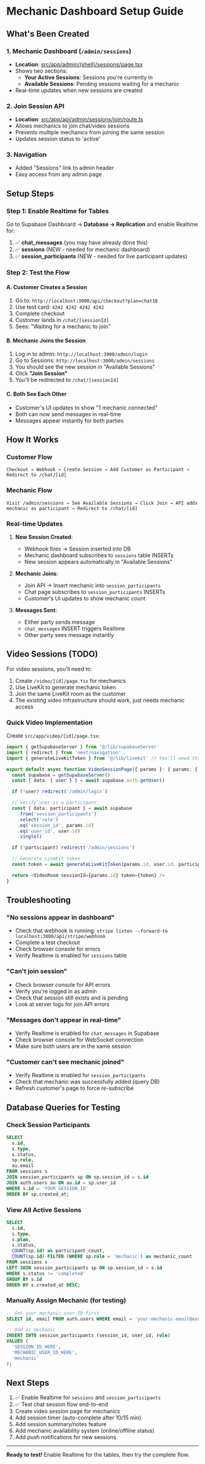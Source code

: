 # Mechanic Dashboard Setup Guide

## What's Been Created

### 1. Mechanic Dashboard (`/admin/sessions`)
- **Location**: [src/app/admin/(shell)/sessions/page.tsx](src/app/admin/(shell)/sessions/page.tsx)
- Shows two sections:
  - **Your Active Sessions**: Sessions you're currently in
  - **Available Sessions**: Pending sessions waiting for a mechanic
- Real-time updates when new sessions are created

### 2. Join Session API
- **Location**: [src/app/api/admin/sessions/join/route.ts](src/app/api/admin/sessions/join/route.ts)
- Allows mechanics to join chat/video sessions
- Prevents multiple mechanics from joining the same session
- Updates session status to 'active'

### 3. Navigation
- Added "Sessions" link to admin header
- Easy access from any admin page

## Setup Steps

### Step 1: Enable Realtime for Tables

Go to Supabase Dashboard → **Database → Replication** and enable Realtime for:

1. ✅ **chat_messages** (you may have already done this)
2. ✅ **sessions** (NEW - needed for mechanic dashboard)
3. ✅ **session_participants** (NEW - needed for live participant updates)

### Step 2: Test the Flow

#### A. Customer Creates a Session

1. Go to: `http://localhost:3000/api/checkout?plan=chat10`
2. Use test card: `4242 4242 4242 4242`
3. Complete checkout
4. Customer lands in `/chat/[sessionId]`
5. Sees: "Waiting for a mechanic to join"

#### B. Mechanic Joins the Session

1. Log in to admin: `http://localhost:3000/admin/login`
2. Go to Sessions: `http://localhost:3000/admin/sessions`
3. You should see the new session in "Available Sessions"
4. Click **"Join Session"**
5. You'll be redirected to `/chat/[sessionId]`

#### C. Both See Each Other

- Customer's UI updates to show "1 mechanic connected"
- Both can now send messages in real-time
- Messages appear instantly for both parties

## How It Works

### Customer Flow

```
Checkout → Webhook → Create Session → Add Customer as Participant → Redirect to /chat/[id]
```

### Mechanic Flow

```
Visit /admin/sessions → See Available Sessions → Click Join → API adds mechanic as participant → Redirect to /chat/[id]
```

### Real-time Updates

1. **New Session Created**:
   - Webhook fires → Session inserted into DB
   - Mechanic dashboard subscribes to `sessions` table INSERTs
   - New session appears automatically in "Available Sessions"

2. **Mechanic Joins**:
   - Join API → Insert mechanic into `session_participants`
   - Chat page subscribes to `session_participants` INSERTs
   - Customer's UI updates to show mechanic count

3. **Messages Sent**:
   - Either party sends message
   - `chat_messages` INSERT triggers Realtime
   - Other party sees message instantly

## Video Sessions (TODO)

For video sessions, you'll need to:

1. Create `/video/[id]/page.tsx` for mechanics
2. Use LiveKit to generate mechanic token
3. Join the same LiveKit room as the customer
4. The existing video infrastructure should work, just needs mechanic access

### Quick Video Implementation

Create `src/app/video/[id]/page.tsx`:

```typescript
import { getSupabaseServer } from '@/lib/supabaseServer'
import { redirect } from 'next/navigation'
import { generateLiveKitToken } from '@/lib/livekit' // You'll need this helper

export default async function VideoSessionPage({ params }: { params: { id: string } }) {
  const supabase = getSupabaseServer()
  const { data: { user } } = await supabase.auth.getUser()

  if (!user) redirect('/admin/login')

  // Verify user is a participant
  const { data: participant } = await supabase
    .from('session_participants')
    .select('role')
    .eq('session_id', params.id)
    .eq('user_id', user.id)
    .single()

  if (!participant) redirect('/admin/sessions')

  // Generate LiveKit token
  const token = await generateLiveKitToken(params.id, user.id, participant.role)

  return <VideoRoom sessionId={params.id} token={token} />
}
```

## Troubleshooting

### "No sessions appear in dashboard"
- Check that webhook is running: `stripe listen --forward-to localhost:3000/api/stripe/webhook`
- Complete a test checkout
- Check browser console for errors
- Verify Realtime is enabled for `sessions` table

### "Can't join session"
- Check browser console for API errors
- Verify you're logged in as admin
- Check that session still exists and is pending
- Look at server logs for join API errors

### "Messages don't appear in real-time"
- Verify Realtime is enabled for `chat_messages` in Supabase
- Check browser console for WebSocket connection
- Make sure both users are in the same session

### "Customer can't see mechanic joined"
- Verify Realtime is enabled for `session_participants`
- Check that mechanic was successfully added (query DB)
- Refresh customer's page to force re-subscribe

## Database Queries for Testing

### Check Session Participants
```sql
SELECT
  s.id,
  s.type,
  s.status,
  sp.role,
  au.email
FROM sessions s
JOIN session_participants sp ON sp.session_id = s.id
JOIN auth.users au ON au.id = sp.user_id
WHERE s.id = 'YOUR_SESSION_ID'
ORDER BY sp.created_at;
```

### View All Active Sessions
```sql
SELECT
  s.id,
  s.type,
  s.plan,
  s.status,
  COUNT(sp.id) as participant_count,
  COUNT(sp.id) FILTER (WHERE sp.role = 'mechanic') as mechanic_count
FROM sessions s
LEFT JOIN session_participants sp ON sp.session_id = s.id
WHERE s.status != 'completed'
GROUP BY s.id
ORDER BY s.created_at DESC;
```

### Manually Assign Mechanic (for testing)
```sql
-- Get your mechanic user ID first
SELECT id, email FROM auth.users WHERE email = 'your-mechanic-email@example.com';

-- Add as mechanic
INSERT INTO session_participants (session_id, user_id, role)
VALUES (
  'SESSION_ID_HERE',
  'MECHANIC_USER_ID_HERE',
  'mechanic'
);
```

## Next Steps

1. ✅ Enable Realtime for `sessions` and `session_participants`
2. ✅ Test chat session flow end-to-end
3. Create video session page for mechanics
4. Add session timer (auto-complete after 10/15 min)
5. Add session summary/notes feature
6. Add mechanic availability system (online/offline status)
7. Add push notifications for new sessions

---

**Ready to test!** Enable Realtime for the tables, then try the complete flow.

